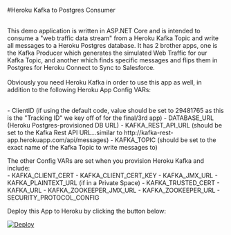 #Heroku Kafka to Postgres Consumer

<br>
This demo application is written in ASP.NET Core and is intended to consume a "web traffic data stream" from a Heroku Kafka Topic and write all messages to a Heroku Postgres database. It has 2 brother apps, one is the Kafka Producer which generates the simulated Web Traffic for our Kafka Topic, and another which finds specific messages and flips them in Postgres for Heroku Connect to Sync to Salesforce. <br><br>
Obviously you need Heroku Kafka in order to use this app as well, in addition to the following Heroku App Config VARs:<br>
<br><p>
- ClientID (if using the default code, value should be set to 29481765 as this is the "Tracking ID" we key off of for the final/3rd app)
- DATABASE_URL (Heroku Postgres-provisioned DB URL)
- KAFKA_REST_API_URL (should be set to the Kafka Rest API URL...similar to http://kafka-rest-app.herokuapp.com/api/messages)
- KAFKA_TOPIC (should be set to the exact name of the Kafka Topic to write messages to)
<br><p>
The other Config VARs are set when you provision Heroku Kafka and include:
<br>
- KAFKA_CLIENT_CERT
- KAFKA_CLIENT_CERT_KEY
- KAFKA_JMX_URL
- KAFKA_PLAINTEXT_URL (if in a Private Space)
- KAFKA_TRUSTED_CERT
- KAFKA_URL
- KAFKA_ZOOKEEPER_JMX_URL
- KAFKA_ZOOKEEPER_URL
- SECURITY_PROTOCOL_CONFIG
<br><p>

Deploy this App to Heroku by clicking the button below:

<a href="https://heroku.com/deploy?template=https://github.com/herokumx/kafka-generator"> <img src="https://www.herokucdn.com/deploy/button.svg" alt="Deploy">
</a>
